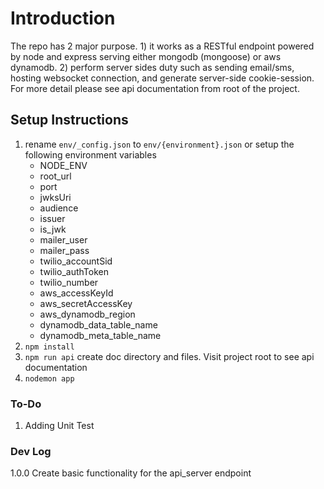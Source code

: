 # Introduction
The repo has 2 major purpose. 1) it works as a RESTful endpoint powered by node and express serving either mongodb (mongoose) or aws dynamodb. 2) perform server sides duty such as sending email/sms, hosting websocket connection, and generate server-side cookie-session. For more detail please see api documentation from root of the project.

## Setup Instructions
1. rename `env/_config.json` to `env/{environment}.json` or setup the following environment variables
    - NODE_ENV  
    - root_url
    - port
    - jwksUri
    - audience
    - issuer
    - is_jwk
    - mailer_user
    - mailer_pass
    - twilio_accountSid
    - twilio_authToken
    - twilio_number
    - aws_accessKeyId
    - aws_secretAccessKey
    - aws_dynamodb_region
    - dynamodb_data_table_name
    - dynamodb_meta_table_name
2. `npm install`
3. `npm run api` create doc directory and files. Visit project root to see api documentation
4. `nodemon app`

### To-Do
1. Adding Unit Test

### Dev Log
1.0.0 Create basic functionality for the api_server endpoint
